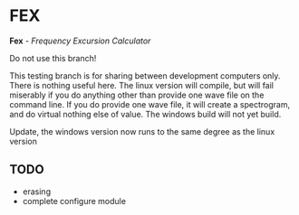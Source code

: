 # FEX

**Fex** - *Frequency Excursion Calculator*

<span color="red">Do not use this branch!</span>

This testing branch is for sharing between development computers only.  There is
nothing useful here.  The linux version will compile, but will fail miserably if
you do anything other than provide one wave file on the command line.  If you do
provide one wave file, it will create a spectrogram, and do virtual nothing else
of value.  The windows build will not yet build.

Update, the windows version now runs to the same degree as the linux version


## TODO

- erasing
- complete configure module
